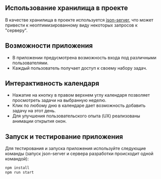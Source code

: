 ## Использование хранилища в проекте

В качестве хранилища в проекте используется [json-server](https://www.npmjs.com/package/json-server), что может привести к неоптимизированному виду некоторых запросов к "серверу".

## Возможности приложения

- В приложении предусмотрена возможность входа под различными пользователями.
- Каждый пользователь получает доступ к своему набору задач.

## Интерактивность календаря

- Нажатие на кнопку в правом верхнем углу календаря позволяет просмотреть задачи на выбранную неделю.
- Клик по любому дню в календаре дает возможность добавить задачу на этот день.
- Для улучшения пользовательского опыта (UX) реализованы анимации открытия окон.

## Запуск и тестирование приложения

Для тестирования и запуска приложения используйте следующие команды (запуск json-server и сервера разработки происходит одной командой):

```bash
npm install
npm run start
